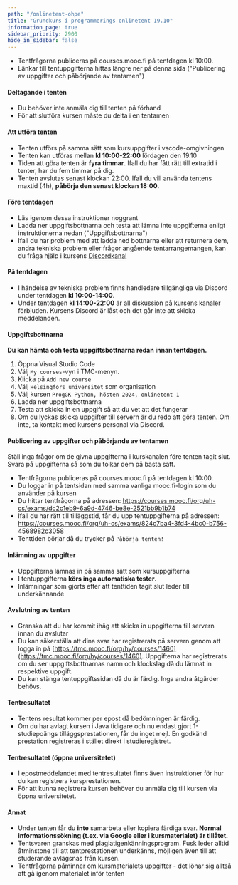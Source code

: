 ```yaml
---
path: "/onlinetent-ohpe"
title: "Grundkurs i programmerings onlinetent 19.10"
information_page: true
sidebar_priority: 2900
hide_in_sidebar: false
---
```


<!--# Ohjelmoinnin perusteet-->

* Tentfrågorna publiceras på courses.mooc.fi på tentdagen kl 10:00.
* Länkar till tentuppgifterna hittas längre ner på denna sida ("Publicering av uppgifter och påbörjande av tentamen")

#### Deltagande i tenten

* Du behöver inte anmäla dig till tenten på förhand
* För att slutföra kursen måste du delta i en tentamen

#### Att utföra tenten

* Tenten utförs på samma sätt som kursuppgifter i vscode-omgivningen
* Tenten kan utföras mellan **kl 10:00-22:00** lördagen den 19.10
* Tiden att göra tenten är **fyra timmar**. Ifall du har fått rätt till extratid i tenter, har du fem timmar på dig. 
* Tenten avslutas senast klockan 22:00. Ifall du vill använda tentens maxtid (4h), **påbörja den senast klockan 18:00**.


#### Före tentdagen

* Läs igenom dessa instruktioner noggrant
* Ladda ner uppgiftsbottnarna och testa att lämna inte uppgifterna enligt instruktionerna nedan ("Uppgiftsbottnarna")
* Ifall du har problem med att ladda ned bottnarna eller att returnera dem, andra tekniska problem eller frågor angående tentarrangemangen, kan du fråga hjälp i kursens [Discordkanal](https://study.cs.helsinki.fi/discord/join/ohjelmoinnin_mooc)

#### På tentdagen

* I händelse av tekniska problem finns handledare tillgängliga via Discord under tentdagen **kl 10:00-14:00**.
* Under tentdagen **kl 14:00-22:00** är all diskussion på kursens kanaler förbjuden. Kursens Discord är låst och det går inte att skicka meddelanden.

#### Uppgiftsbottnarna

**Du kan hämta och testa uppgiftsbottnarna redan innan tentdagen.**

1. Öppna Visual Studio Code
2. Välj `My courses`-vyn i TMC-menyn.
3. Klicka på `Add new course`
4. Välj `Helsingfors universitet` som organisation
5. Välj kursen `ProgGK Python, hösten 2024, onlinetent 1`
6. Ladda ner uppgiftsbottnarna
7. Testa att skicka in en uppgift så att du vet att det fungerar
8. Om du lyckas skicka uppgifter till servern är du redo att göra tenten. Om inte, ta kontakt med kursens personal via Discord.

#### Publicering av uppgifter och påbörjande av tentamen

<notice>
Ställ inga frågor om de givna uppgifterna i kurskanalen före tenten tagit slut. Svara på uppgifterna så som du tolkar dem på bästa sätt. 
</notice>

* Tentfrågorna publiceras på courses.mooc.fi på tentdagen kl 10:00.
* Du loggar in på tentsidan med samma vanliga mooc.fi-login som du använder på kursen 
* Du hittar tentfrågorna på adressen: <a href="https://courses.mooc.fi/org/uh-cs/exams/dc2c1eb9-6a9d-4746-be8e-2521bb9b1b74">https://courses.mooc.fi/org/uh-cs/exams/dc2c1eb9-6a9d-4746-be8e-2521bb9b1b74</a>
* Ifall du har rätt till tilläggstid, får du upp tentuppgifterna på adressen: <a href="https://courses.mooc.fi/org/uh-cs/exams/824c7ba4-3fd4-4bc0-b756-4568982c3058">https://courses.mooc.fi/org/uh-cs/exams/824c7ba4-3fd4-4bc0-b756-4568982c3058</a>
* Tenttiden börjar då du trycker på `Påbörja tenten!`


#### Inlämning av uppgifter

* Uppgifterna lämnas in på samma sätt som kursuppgifterna
* I tentuppgifterna **körs inga automatiska tester**.
* Inlämningar som gjorts efter att tenttiden tagit slut leder till underkännande

#### Avslutning av tenten

* Granska att du har kommit ihåg att skicka in uppgifterna till servern innan du avslutar
* Du kan säkerställa att dina svar har registrerats på servern genom att logga in på [https://tmc.mooc.fi/org/hy/courses/1460](https://tmc.mooc.fi/org/hy/courses/1460). Uppgifterna har registrerats om du ser uppgiftsbottnarnas namn och klockslag då du lämnat in respektive uppgift.
* Du kan stänga tentuppgiftssidan då du är färdig. Inga andra åtgärder behövs. 

#### Tentresultatet

* Tentens resultat kommer per epost då bedömningen är färdig.
* Om du har avlagt kursen i Java tidigare och nu endast gjort 1-studiepoängs tilläggsprestationen, får du inget mejl. En godkänd prestation registreras i stället direkt i studieregistret.

#### Tentresultatet (öppna universitetet)

* I epostmeddelandet med tentresultatet finns även instruktioner för hur du kan registrera kursprestationen. 
* För att kunna registrera kursen behöver du anmäla dig till kursen via öppna universitetet.

#### Annat

* Under tenten får du **inte** samarbeta eller kopiera färdiga svar. **Normal informationssökning (t.ex. via Google eller i kursmaterialet) är tillåtet.**
* Tentsvaren granskas med plagiatigenkänningsprogram. Fusk leder alltid åtminstone till att tentprestationen underkänns, möjligen även till att studerande avlägsnas från kursen.
* Tentfrågorna påminner om kursmaterialets uppgifter - det lönar sig alltså att gå igenom materialet inför tenten
